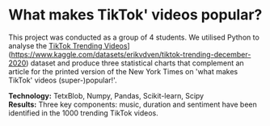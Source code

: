 # What makes TikTok' videos popular?

This project was conducted as a group of 4 students. We utilised Python to analyse the [TikTok Trending Videos]([https://user-images.githubusercontent.com/72058781/172881986-adfa0eab-28e0-447e-97e3-eed1fb4a5448.png)](https://www.kaggle.com/datasets/erikvdven/tiktok-trending-december-2020) dataset and produce three statistical charts that complement an article for the printed version of the New York Times on 'what makes TikTok' videos (super-)popular!'. <br />

**Technology:** TetxBlob, Numpy, Pandas, Scikit-learn, Scipy <br />
**Results:** Three key components: music, duration and sentiment have been identified in the 1000 trending TikTok videos.
